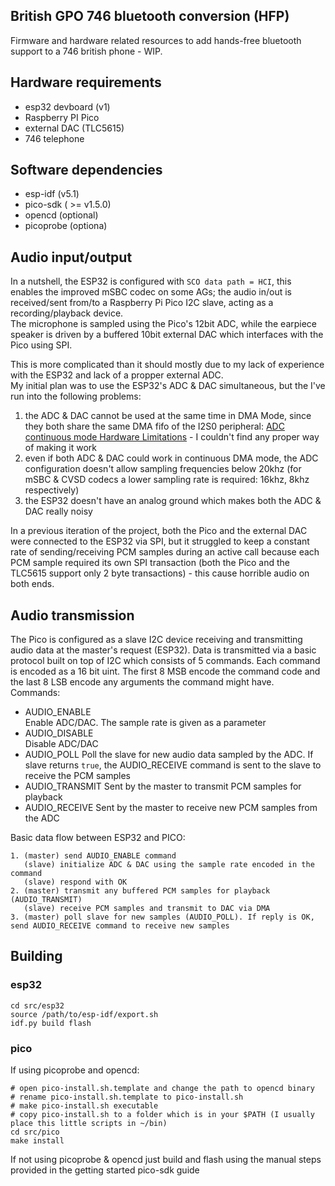 ## British GPO 746 bluetooth conversion (HFP)

Firmware and hardware related resources to add hands-free bluetooth support to a 746 british phone - WIP.

## Hardware requirements

* esp32 devboard (v1)
* Raspberry PI Pico
* external DAC (TLC5615)
* 746 telephone

## Software dependencies

* esp-idf (v5.1)
* pico-sdk ( >= v1.5.0)
* opencd (optional)
* picoprobe (optiona)

## Audio input/output

In a nutshell, the ESP32 is configured with `SCO data path = HCI`, this enables the improved mSBC codec on some AGs; the audio in/out is received/sent from/to a Raspberry Pi Pico I2C slave, acting as a recording/playback device.  
The microphone is sampled using the Pico's 12bit ADC, while the earpiece speaker is driven by a buffered 10bit external DAC which interfaces with the Pico using SPI.

This is more complicated than it should mostly due to my lack of experience with the ESP32 and lack of a propper external ADC.  
My initial plan was to use the ESP32's ADC & DAC simultaneous, but the I've run into the following problems:
1. the ADC & DAC cannot be used at the same time in DMA Mode, since they both share the same DMA fifo of the I2S0 peripheral: [ADC continuous mode Hardware Limitations](https://docs.espressif.com/projects/esp-idf/en/v5.1/esp32/api-reference/peripherals/adc_continuous.html?highlight=adc_continuous_read#hardware-limitations) - I couldn't find any proper way of making it work
2. even if both ADC & DAC could work in continuous DMA mode, the ADC configuration doesn't allow sampling frequencies below 20khz (for mSBC & CVSD codecs a lower sampling rate is required: 16khz, 8khz respectively)
3. the ESP32 doesn't have an analog ground which makes both the ADC & DAC really noisy

In a previous iteration of the project, both the Pico and the external DAC were connected to the ESP32 via SPI, but it struggled to keep a constant rate of sending/receiving PCM samples during an active call because each PCM sample required its own SPI transaction (both the Pico and the TLC5615 support only 2 byte transactions) - this cause horrible audio on both ends.

## Audio transmission
The Pico is configured as a slave I2C device receiving and transmitting audio data at the master's request (ESP32). Data is transmitted via a basic protocol built on top of I2C which consists of 5 commands. Each command is encoded as a 16 bit uint. The first 8 MSB encode the command code and the last 8 LSB encode any arguments the command might have.  
Commands:  

* AUDIO_ENABLE  
    Enable ADC/DAC. The sample rate is given as a parameter
* AUDIO_DISABLE  
    Disable ADC/DAC
* AUDIO_POLL
    Poll the slave for new audio data sampled by the ADC. If slave returns `true`, the AUDIO_RECEIVE command is sent to the slave to receive the PCM samples
* AUDIO_TRANSMIT
    Sent by the master to transmit PCM samples for playback
* AUDIO_RECEIVE
    Sent by the master to receive new PCM samples from the ADC

Basic data flow between ESP32 and PICO:

    1. (master) send AUDIO_ENABLE command
       (slave) initialize ADC & DAC using the sample rate encoded in the command
       (slave) respond with OK
    2. (master) transmit any buffered PCM samples for playback (AUDIO_TRANSMIT)
       (slave) receive PCM samples and transmit to DAC via DMA
    3. (master) poll slave for new samples (AUDIO_POLL). If reply is OK, send AUDIO_RECEIVE command to receive new samples

## Building

### esp32

    cd src/esp32
    source /path/to/esp-idf/export.sh
    idf.py build flash

### pico
If using picoprobe and opencd:

    # open pico-install.sh.template and change the path to opencd binary
    # rename pico-install.sh.template to pico-install.sh
    # make pico-install.sh executable
    # copy pico-install.sh to a folder which is in your $PATH (I usually place this little scripts in ~/bin)
    cd src/pico
    make install

If not using picoprobe & opencd just build and flash using the manual steps provided in the getting started pico-sdk guide
